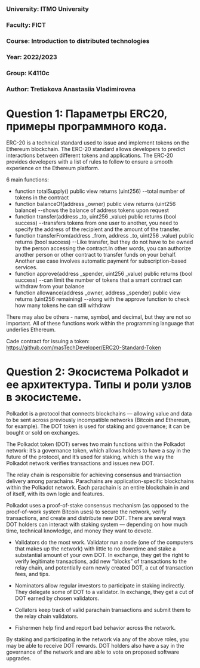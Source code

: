 ### University: ITMO University
### Faculty: FICT
### Course: Introduction to distributed technologies
### Year: 2022/2023
### Group: K4110c
### Author: Tretiakova Anastasiia Vladimirovna

# Question 1: Параметры ERC20, примеры программного кода.

ERC-20 is a technical standard used to issue and implement tokens on the Ethereum blockchain. 
The ERC-20 standard allows developers to predict interactions between different tokens and applications.
The ERC-20 provides developers with a list of rules to follow to ensure a smooth experience on the Ethereum platform.

6 main functions: 
* function totalSupply() public view returns (uint256) --total number of tokens in the contract
* function balanceOf(address _owner) public view returns (uint256 balance) --shows the balance of address tokens upon request
* function transfer(address _to, uint256 _value) public returns (bool success) --transfers tokens from one user to another, you need to specify the address of the recipient and the amount of the transfer.
* function transferFrom(address _from, address _to, uint256 _value) public returns (bool success) --Like transfer, but they do not have to be owned by the person accessing the contract.In other words, you can authorize another person or other contract to transfer funds on your behalf. Another use case involves automatic payment for subscription-based services.
* function approve(address _spender, uint256 _value) public returns (bool success) --can limit the number of tokens that a smart contract can withdraw from your balance
* function allowance(address _owner, address _spender) public view returns (uint256 remaining) --along with the approve function to check how many tokens he can still withdraw

There may also be others - name, symbol, and decimal, but they are not so important.
All of these functions work within the programming language that underlies Ethereum.

Cade contract for issuing a token: https://github.com/masTechDeveloper/ERC20-Standard-Token

# Question 2: Экосистема Polkadot и ее архитектура. Типы и роли узлов в экосистеме.

Polkadot is a protocol that connects blockchains — allowing value and data to be sent across previously incompatible networks (Bitcoin and Ethereum, for example). The DOT token is used for staking and governance; it can be bought or sold on exchanges. 

The Polkadot token (DOT) serves two main functions within the Polkadot network: it’s a governance token, which allows holders to have a say in the future of the protocol, and it’s used  for staking, which is the way the Polkadot network verifies transactions and issues new DOT.

The relay chain is responsible for achieving consensus and transaction delivery among parachains. Parachains are application-specific blockchains within the Polkadot network. Each parachain is an entire blockchain in and of itself, with its own logic and features.

Polkadot uses a proof-of-stake consensus mechanism (as opposed to the proof-of-work system Bitcoin uses) to secure the network, verify transactions, and create and distribute new DOT. There are several ways DOT holders can interact with staking system — depending on how much time, technical knowledge, and money they want to devote. 

* Validators do the most work. Validator run a node (one of the computers that makes up the network) with little to no downtime and stake a substantial amount of your own DOT. In exchange, they get the right to verify legitimate transactions, add new “blocks” of transactions to the relay chain, and potentially earn newly created DOT, a cut of transaction fees, and tips. 

* Nominators allow regular investors to participate in staking indirectly. They delegate some of DOT to a validator. In exchange, they get a cut of DOT earned by chosen validators. 

* Collators keep track of valid parachain transactions and submit them to the relay chain validators. 

* Fishermen help find and report bad behavior across the network. 

By staking and participating in the network via any of the above roles, you may be able to receive DOT rewards. DOT holders also have a say in the governance of the network and are able to vote on proposed software upgrades.
